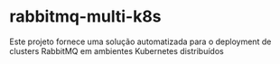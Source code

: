 # rabbitmq-multi-k8s
Este projeto fornece uma solução automatizada para o deployment de clusters RabbitMQ em ambientes Kubernetes distribuídos
